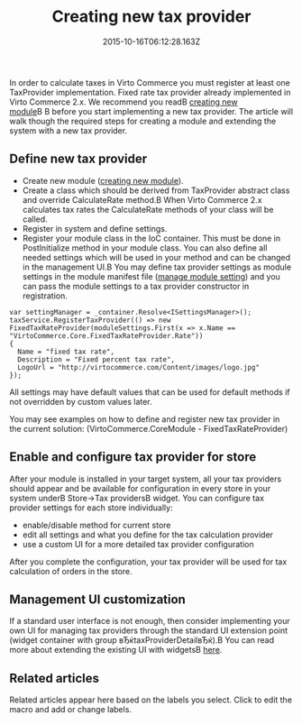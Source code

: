 ﻿---
title: Creating new tax provider
description: The developer guide to creating new tax provider in Virto Commerce
layout: docs
date: 2015-10-16T06:12:28.163Z
priority: 4
---
In order to calculate taxes in Virto Commerce you must register at least one TaxProvider implementation. Fixed rate tax provider already implemented in Virto Commerce 2.x. We recommend you readВ [creating new module](docs/vc2devguide/working-with-platform-manager/extending-functionality/creating-new-module)В В before you start implementing a new tax provider. The article will walk though the required steps for creating a module and extending the system with a new tax provider.

## Define new tax provider

* Create new module ([creating new module](docs/vc2devguide/working-with-platform-manager/extending-functionality/creating-new-module)).
* Create a class which should be derived from TaxProvider abstract class and override CalculateRate method.В When Virto Commerce 2.x calculates tax rates the CalculateRate methods of your class will be called.
* Register in system and define settings.
* Register your module class in the IoC container. This must be done in PostInitialize method in your module class. You can also define all needed settings which will be used in your method and can be changed in the management UI.В You may define tax provider settings as module settings in the module manifest file ([manage module setting](docs/vc2devguide/working-with-platform-manager/extending-functionality/managing-module-settings)) and you can pass the module settings to a tax provider constructor in registration.  
  
```
var settingManager = _container.Resolve<ISettingsManager>();
taxService.RegisterTaxProvider(() => new FixedTaxRateProvider(moduleSettings.First(x => x.Name == "VirtoCommerce.Core.FixedTaxRateProvider.Rate"))
{
  Name = "fixed tax rate",
  Description = "Fixed percent tax rate",
  LogoUrl = "http://virtocommerce.com/Content/images/logo.jpg"
});
```

All settings may have default values that can be used for default methods if not overridden by custom values later.

You may see examples on how to define and register new tax provider in the current solution: (VirtoCommerce.CoreModule - FixedTaxRateProvider)

## Enable and configure tax provider for store

After your module is installed in your target system, all your tax providers should appear and be available for configuration in every store in your system underВ Store->Tax providersВ widget. You can configure tax provider settings for each store individually:
* enable/disable method for current store
* edit all settings and what you define for the tax calculation provider
* use a custom UI for a more detailed tax provider configuration

After you complete the configuration, your tax provider will be used for tax calculation of orders in the store.

## Management UI customization

If a standard user interface is not enough, then consider implementing your own UI for managing tax providers through the standard UI extension point (widget container with group вЂќtaxProviderDetailвЂќ).В You can read more about extending the existing UI with widgetsВ [here](docs/vc2devguide/working-with-platform-manager/basic-functions/widgets).

## Related articles

Related articles appear here based on the labels you select. Click to edit the macro and add or change labels.
